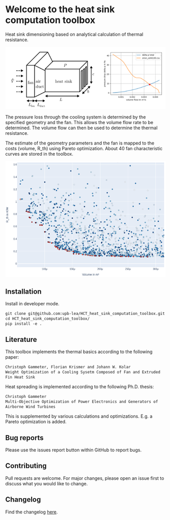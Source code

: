 # Welcome to the heat sink computation toolbox
Heat sink dimensioning based on analytical calculation of thermal resistance. 

![](documentation/geometry_operating_point.png)

The pressure loss through the cooling system is determined by the specified geometry and the fan. This allows the volume flow rate to be determined. The volume flow can then be used to determine the thermal resistance.


The estimate of the geometry parameters and the fan is mapped to the costs (volume, R_th) using Pareto optimization. 
About 40 fan characteristic curves are stored in the toolbox.

![](documentation/pareto_example.png)

## Installation
Install in developer mode.
```
git clone git@github.com:upb-lea/HCT_heat_sink_computation_toolbox.git
cd HCT_heat_sink_computation_toolbox/
pip install -e .
```

## Literature
This toolbox implements the thermal basics according to the following paper:
```
Christoph Gammeter, Florian Krismer and Johann W. Kolar
Weight Optimization of a Cooling Sysetm Composed of Fan and Extruded Fin Heat Sink
```
Heat spreading is implemented according to the following Ph.D. thesis:
```
Christoph Gammeter
Multi-Objective Optimization of Power Electronics and Generators of Airborne Wind Turbines
```
This is supplemented by various calculations and optimizations. E.g. a Pareto optimization is added.

## Bug reports
Please use the issues report button within GitHub to report bugs.

## Contributing
Pull requests are welcome. For major changes, please open an issue first to discuss what you would like to change.

## Changelog
Find the changelog [here](CHANGELOG.md).


